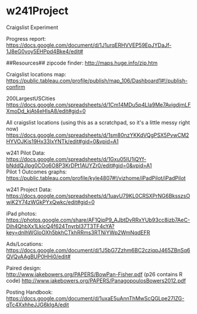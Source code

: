 # w241Project
Craigslist Experiment

Progress report:
https://docs.google.com/document/d/1J1urqERHVVEP59EpJYDaJf-1J8eG0yoy5EHPpd4Bke4/edit#

##Resources##
zipcode finder:
http://maps.huge.info/zip.htm

Craigslist locations map:   
https://public.tableau.com/profile/publish/map_106/Dashboard1#!/publish-confirm

200LargestUSCities
https://docs.google.com/spreadsheets/d/1Cm14MDu5p4LIa9Me7AvigdjmLFXmoDd_kjAt4eHIsA8/edit#gid=0

All craigslist locations (using this as a scratchpad, so it's a little messy right now)
https://docs.google.com/spreadsheets/d/1sm80nzYKKdVQgPSX5PvwCM2HYVOJKis19Hx33IxYNTk/edit#gid=0&vpid=A1

w241 Pilot Data:   
https://docs.google.com/spreadsheets/d/1Gxu05IU1jQYf-bNddQJIpg0COo6O8P3KrDPt1AUYZr0/edit#gid=0&vpid=A1   
Pilot 1 Outcomes graphs:   
https://public.tableau.com/profile/kyle4807#!/vizhome/iPadPilot/iPadPilot

w241 Project Data:
https://docs.google.com/spreadsheets/d/1uavU79KL0CRSXPrNG6BksszsOwiK2Y74zWGkPYxQwkc/edit#gid=0

iPad photos:
https://photos.google.com/share/AF1QipP9_AJbtDvRRxYUb93cc8izb7AeC-Dih4QhbXx1LkicQ4f624TnyrbI37T3TF4cYA?key=dnlhWGloOXh5bkhCTkhRRms3RTNiYWp2WmNqdEFR

Ads/Locations:   
https://docs.google.com/document/d/1J5bG7Zzhm6BC2cziqpJ465ZBnSq6QVQvAAgBUP0HHi0/edit#

Paired design:   
http://www.jakebowers.org/PAPERS/BowPan-Fisher.pdf (p26 contains R code)
http://www.jakebowers.org/PAPERS/PanagopoulosBowers2012.pdf

Posting Handbook:   
https://docs.google.com/document/d/1uxaE5uAnnThMwScQGLpe27IZG-qTc4XxhheJJG6kIgA/edit
